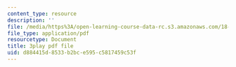 ```yaml
---
content_type: resource
description: ''
file: /media/https%3A/open-learning-course-data-rc.s3.amazonaws.com/18-06sc-linear-algebra-fall-2011/d884415d8533b2bce595c5817459c53f_KUuxdk_V7To.pdf
file_type: application/pdf
resourcetype: Document
title: 3play pdf file
uid: d884415d-8533-b2bc-e595-c5817459c53f
---
```

